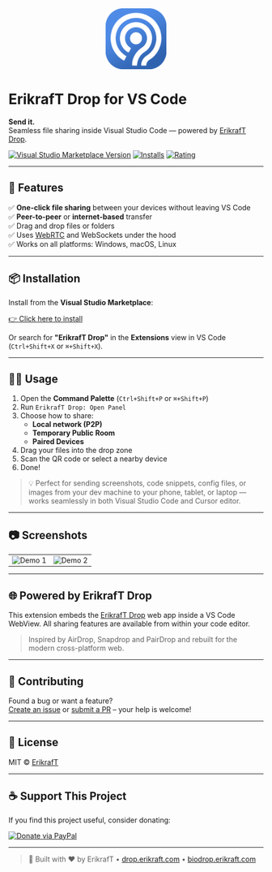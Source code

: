 <div align="center">
  <a href="https://drop.erikraft.com">
    <img src="images/icon.png" width="120" alt="ErikrafT Drop Logo">
  </a>
</div>

# ErikrafT Drop for VS Code

**Send it.**<br>
Seamless file sharing inside Visual Studio Code — powered by [ErikrafT Drop](https://drop.erikraft.com).

[![Visual Studio Marketplace Version](https://img.shields.io/visual-studio-marketplace/v/erikraft.erikraft-drop?color=brightgreen)](https://marketplace.visualstudio.com/items?itemName=erikraft.erikraft-drop)
[![Installs](https://img.shields.io/visual-studio-marketplace/i/erikraft.erikraft-drop?color=blue)](https://marketplace.visualstudio.com/items?itemName=erikraft.erikraft-drop)
[![Rating](https://img.shields.io/visual-studio-marketplace/r/erikraft.erikraft-drop?color=yellow)](https://marketplace.visualstudio.com/items?itemName=erikraft.erikraft-drop)

---

## 🚀 Features

✅ **One-click file sharing** between your devices without leaving VS Code  
✅ **Peer-to-peer** or **internet-based** transfer  
✅ Drag and drop files or folders  
✅ Uses [WebRTC](https://webrtc.org/) and WebSockets under the hood  
✅ Works on all platforms: Windows, macOS, Linux  

---

## 📦 Installation

Install from the **Visual Studio Marketplace**:

[👉 Click here to install](https://marketplace.visualstudio.com/items?itemName=erikraft.erikraft-drop)

Or search for **"ErikrafT Drop"** in the **Extensions** view in VS Code (`Ctrl+Shift+X` or `⌘+Shift+X`).

---

## 🧑‍💻 Usage

1. Open the **Command Palette** (`Ctrl+Shift+P` or `⌘+Shift+P`)
2. Run `ErikrafT Drop: Open Panel`
3. Choose how to share:
   - **Local network (P2P)**
   - **Temporary Public Room**
   - **Paired Devices**
4. Drag your files into the drop zone  
5. Scan the QR code or select a nearby device  
6. Done!

> 💡 Perfect for sending screenshots, code snippets, config files, or images from your dev machine to your phone, tablet, or laptop — works seamlessly in both Visual Studio Code and Cursor editor.

---

## 📷 Screenshots

<table>
  <tr>
    <td><img src="images/screenshot1.gif" width="300" alt="Demo 1"></td>
    <td><img src="images/screenshot2.gif" width="300" alt="Demo 2"></td>
  </tr>
</table>

---

## 🌐 Powered by ErikrafT Drop

This extension embeds the [ErikrafT Drop](https://github.com/erikraft/Drop) web app inside a VS Code WebView. All sharing features are available from within your code editor.

> Inspired by AirDrop, Snapdrop and PairDrop and rebuilt for the modern cross-platform web.

---

## 🤝 Contributing

Found a bug or want a feature?  
[Create an issue](https://github.com/erikraft/Drop/issues) or [submit a PR](https://github.com/erikraft/Drop/pulls) – your help is welcome!

---

## 📜 License

MIT © [ErikrafT](https://github.com/erikraft)

---

## ☕ Support This Project

If you find this project useful, consider donating:

[![Donate via PayPal](https://i.imgur.com/51lm3n2.png)](https://www.paypal.com/donate/?business=QKLABC97EXJSN&no_recurring=0&item_name=ErikrafT&currency_code=BRL)

---

> 🔨 Built with ❤️ by ErikrafT • [drop.erikraft.com](https://drop.erikraft.com) • [biodrop.erikraft.com](https://biodrop.erikraft.com)
